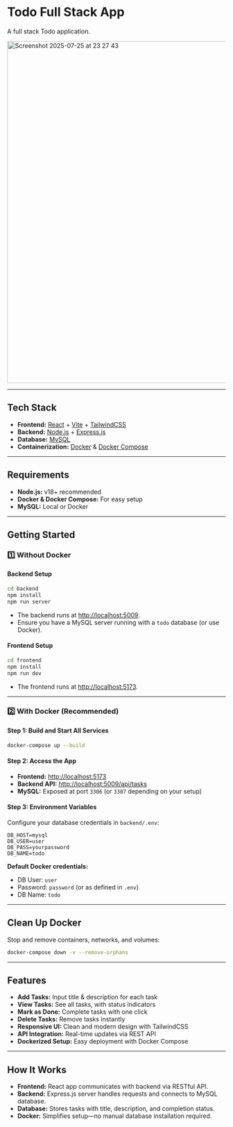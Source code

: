 # Todo Full Stack App

A full stack Todo application.

<img width="1347" height="788" alt="Screenshot 2025-07-25 at 23 27 43" src="https://github.com/user-attachments/assets/6048d5da-b59a-41d4-abde-8168aba229bc" />



---

## Tech Stack

- **Frontend:** [React](https://react.dev/) + [Vite](https://vitejs.dev/) + [TailwindCSS](https://tailwindcss.com/)
- **Backend:** [Node.js](https://nodejs.org/) + [Express.js](https://expressjs.com/)
- **Database:** [MySQL](https://www.mysql.com/)
- **Containerization:** [Docker](https://www.docker.com/) & [Docker Compose](https://docs.docker.com/compose/)

---

## Requirements

- **Node.js:** v18+ recommended
- **Docker & Docker Compose:** For easy setup 
- **MySQL:** Local or Docker

---

## Getting Started

### 1️⃣ Without Docker

#### Backend Setup

```bash
cd backend
npm install
npm run server
```
- The backend runs at [http://localhost:5009](http://localhost:5009).
- Ensure you have a MySQL server running with a `todo` database (or use Docker).

#### Frontend Setup

```bash
cd frontend
npm install
npm run dev
```
- The frontend runs at [http://localhost:5173](http://localhost:5173).

---

### 2️⃣ With Docker (Recommended)

#### Step 1: Build and Start All Services

```bash
docker-compose up --build
```

#### Step 2: Access the App

- **Frontend:** [http://localhost:5173](http://localhost:5173)
- **Backend API:** [http://localhost:5009/api/tasks](http://localhost:5009/api/tasks)
- **MySQL:** Exposed at port `3306` (or `3307` depending on your setup)

#### Step 3: Environment Variables

Configure your database credentials in `backend/.env`:
```env
DB_HOST=mysql
DB_USER=user
DB_PASS=yourpassword
DB_NAME=todo
```

**Default Docker credentials:**
- DB User: `user`
- Password: `password` (or as defined in `.env`)
- DB Name: `todo`

---

## Clean Up Docker

Stop and remove containers, networks, and volumes:
```bash
docker-compose down -v --remove-orphans
```

---

## Features

- **Add Tasks:** Input title & description for each task
- **View Tasks:** See all tasks, with status indicators
- **Mark as Done:** Complete tasks with one click
- **Delete Tasks:** Remove tasks instantly
- **Responsive UI:** Clean and modern design with TailwindCSS
- **API Integration:** Real-time updates via REST API
- **Dockerized Setup:** Easy deployment with Docker Compose

---

## How It Works

- **Frontend:** React app communicates with backend via RESTful API.
- **Backend:** Express.js server handles requests and connects to MySQL database.
- **Database:** Stores tasks with title, description, and completion status.
- **Docker:** Simplifies setup—no manual database installation required.
